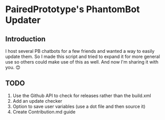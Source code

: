 # PairedPrototype's PhantomBot Updater

## Introduction

I host several PB chatbots for a few friends and wanted a way to easily update them. So I made this script and tried to
expand it for more general use so others could make use of this as well. And now I'm sharing it with you. 😊

## TODO

1. Use the Github API to check for releases rather than the build.xml
1. Add an update checker
1. Option to save user variables (use a dot file and then source it)
1. Create Contribution.md guide
